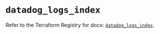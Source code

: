 # `datadog_logs_index`

Refer to the Terraform Registry for docs: [`datadog_logs_index`](https://registry.terraform.io/providers/datadog/datadog/3.59.0/docs/resources/logs_index).

